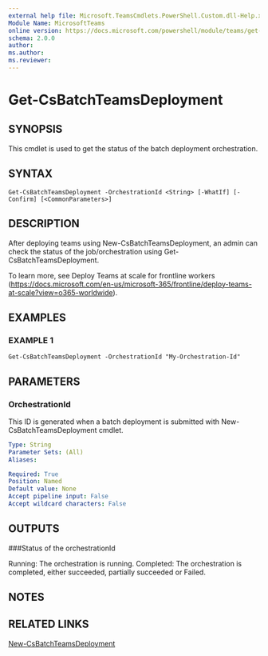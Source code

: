 ```yaml
---
external help file: Microsoft.TeamsCmdlets.PowerShell.Custom.dll-Help.xml
Module Name: MicrosoftTeams
online version: https://docs.microsoft.com/powershell/module/teams/get-csbatchteamsdeployment
schema: 2.0.0
author: 
ms.author: 
ms.reviewer:
---
```


# Get-CsBatchTeamsDeployment

## SYNOPSIS

This cmdlet is used to get the status of the batch deployment orchestration.

## SYNTAX

```
Get-CsBatchTeamsDeployment -OrchestrationId <String> [-WhatIf] [-Confirm] [<CommonParameters>]
```

## DESCRIPTION
After deploying teams using New-CsBatchTeamsDeployment, an admin can check the status of the job/orchestration using Get-CsBatchTeamsDeployment. 

To learn more, see Deploy Teams at scale for frontline workers (https://docs.microsoft.com/en-us/microsoft-365/frontline/deploy-teams-at-scale?view=o365-worldwide).


## EXAMPLES

### EXAMPLE 1
```
Get-CsBatchTeamsDeployment -OrchestrationId "My-Orchestration-Id"
```

## PARAMETERS

### OrchestrationId
This ID is generated when a batch deployment is submitted with New-CsBatchTeamsDeployment cmdlet.

```yaml
Type: String
Parameter Sets: (All)
Aliases:

Required: True
Position: Named
Default value: None
Accept pipeline input: False
Accept wildcard characters: False
```

## OUTPUTS
###Status of the orchestrationId

Running: The orchestration is running.
Completed: The orchestration is completed, either succeeded, partially succeeded or Failed.



## NOTES

## RELATED LINKS

[New-CsBatchTeamsDeployment](New-CsBatchTeamsDeployment.md)